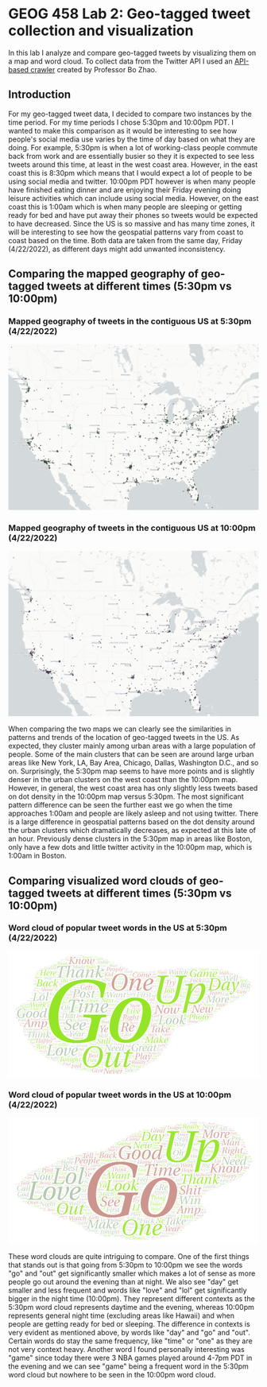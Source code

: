 # GEOG 458 Lab 2: Geo-tagged tweet collection and visualization
In this lab I analyze and compare geo-tagged tweets by visualizing them on a map and word cloud. To collect data from the Twitter API I used an [API-based crawler](geosearch.ipynb) created by Professor Bo Zhao.

## Introduction
For my geo-tagged tweet data, I decided to compare two instances by the time period. For my time periods I chose 5:30pm and 10:00pm PDT. I wanted to make this comparison as it would be interesting to see how people's social media use varies by the time of day based on what they are doing. For example, 5:30pm is when a lot of working-class people commute back from work and are essentially busier so they it is expected to see less tweets around this time, at least in the west coast area. However, in the east coast this is 8:30pm which means that I would expect a lot of people to be using social media and twitter. 10:00pm PDT however is when many people have finished eating dinner and are enjoying their Friday evening doing leisure activities which can include using social media. However, on the east coast this is 1:00am which is when many people are sleeping or getting ready for bed and have put away their phones so tweets would be expected to have decreased. Since the US is so massive and has many time zones, it will be interesting to see how the geospatial patterns vary from coast to coast based on the time. Both data are taken from the same day, Friday (4/22/2022), as different days might add unwanted inconsistency.

## Comparing the mapped geography of geo-tagged tweets at different times (5:30pm vs 10:00pm)
### Mapped geography of tweets in the contiguous US at 5:30pm (4/22/2022)
![map of tweets in US](img/twitter_geosearch1.png)

### Mapped geography of tweets in the contiguous US at 10:00pm (4/22/2022)
![map of tweets in US](img/twitter_geosearch2.png)

When comparing the two maps we can clearly see the similarities in patterns and trends of the location of geo-tagged tweets in the US. As expected, they cluster mainly among urban areas with a large population of people. Some of the main clusters that can be seen are around large urban areas like New York, LA, Bay Area, Chicago, Dallas, Washington D.C., and so on. Surprisingly, the 5:30pm map seems to have more points and is slightly denser in the urban clusters on the west coast than the 10:00pm map. However, in general, the west coast area has only slightly less tweets based on dot density in the 10:00pm map versus 5:30pm. The most significant pattern difference can be seen the further east we go when the time approaches 1:00am and people are likely asleep and not using twitter. There is a large difference in geospatial patterns based on the dot density around the urban clusters which dramatically decreases, as expected at this late of an hour. Previously dense clusters in the 5:30pm map in areas like Boston, only have a few dots and little twitter activity in the 10:00pm map, which is 1:00am in Boston.

## Comparing visualized word clouds of geo-tagged tweets at different times (5:30pm vs 10:00pm)
### Word cloud of popular tweet words in the US at 5:30pm (4/22/2022)
![world cloud of tweet words in US](img/word_art_1.png)

### Word cloud of popular tweet words in the US at 10:00pm (4/22/2022)
![world cloud of tweet words in US](img/word_art_2.png)

These word clouds are quite intriguing to compare. One of the first things that stands out is that going from 5:30pm to 10:00pm we see the words "go" and "out" get significantly smaller which makes a lot of sense as more people go out around the evening than at night. We also see "day" get smaller and less frequent and words like "love" and "lol" get significantly bigger in the night time (10:00pm). They represent different contexts as the 5:30pm word cloud represents daytime and the evening, whereas 10:00pm represents general night time (excluding areas like Hawaii) and when people are getting ready for bed or sleeping. The difference in contexts is very evident as mentioned above, by words like "day" and "go" and "out". Certain words do stay the same frequency, like "time" or "one" as they are not very context heavy. Another word I found personally interesting was "game" since today there were 3 NBA games played around 4-7pm PDT in the evening and we can see "game" being a frequent word in the 5:30pm word cloud but nowhere to be seen in the 10:00pm word cloud.